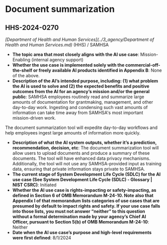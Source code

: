 # Document summarization
## HHS-2024-0270
_[Department of Health and Human Services](../3_agency/Department of Health and Human Services.md)_ (HHS) / SAMHSA


+ **The topic area that most closely aligns with the AI use case**: Mission-Enabling (internal agency support)
+ **Whether the use case is implemented solely with the commercial-off-the-shelf or freely available AI products identified in Appendix B**: None of the above.
+ **Description of the AI’s intended purpose, including: (1) what problem the AI is used to solve and (2) the expected benefits and positive outcomes from the AI for an agency’s mission and/or the general public**: SAMHSA employees routinely read and summarize large amounts of documentation for grantmaking, management, and other day-to-day work. Ingesting and condensing such vast amounts of information can take time away from SAMHSA's most important mission-driven work.

The document summarization tool will expedite day-to-day workflows and help employees ingest large amounts of information more quickly.
+ **Description of what the AI system outputs, whether it’s a prediction, recommendation, decision, etc**: The document summarization tool will allow users to upload documents and produce a summary of these documents. The tool will have enhanced data privacy mechanisms. Additionally, the tool will not use any SAMHSA-provided input as training data, ensuring that private information stays private to SAMHSA.
+ **The current stage of System Development Life Cycle (SDLC) for the AI use case (See System Development Life Cycle (SDLC) - Glossary | NIST CSRC)**: Initiated
+ **Whether the AI use case is rights-impacting or safety-impacting, as defined in Section 6 of OMB Memorandum M-24-10. Note also that Appendix I of that memorandum lists categories of use cases that are presumed by default to impact rights and safety. If your use case falls into those lists, you must not answer “neither” to this question without a formal determination made by your agency’s Chief AI Officer, pursuant to Section 5(b) of OMB Memorandum M-24-10**: Neither
+ **Date when the AI use case’s purpose and high-level requirements were first defined**: 8/1/2024